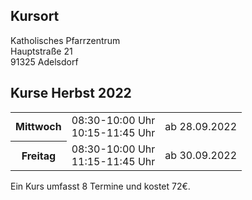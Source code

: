 ## Kursort

Katholisches Pfarrzentrum  
Hauptstraße 21  
91325 Adelsdorf

## Kurse Herbst 2022

<table>
<tr><th>Mittwoch</th><td>08:30-10:00 Uhr<br />10:15-11:45 Uhr</td><td>ab 28.09.2022</td></tr>
<tr><th>Freitag</th><td>08:30-10:00 Uhr<br />11:15-11:45 Uhr</td><td>ab 30.09.2022</td></tr>
</table>

Ein Kurs umfasst 8 Termine und kostet 72€.
